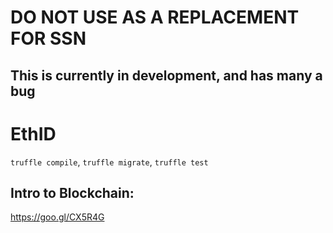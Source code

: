 # DO NOT USE AS A REPLACEMENT FOR SSN
## This is currently in development, and has many a bug
# EthID

`truffle compile`, `truffle migrate`, `truffle test`

## Intro to Blockchain:
https://goo.gl/CX5R4G

